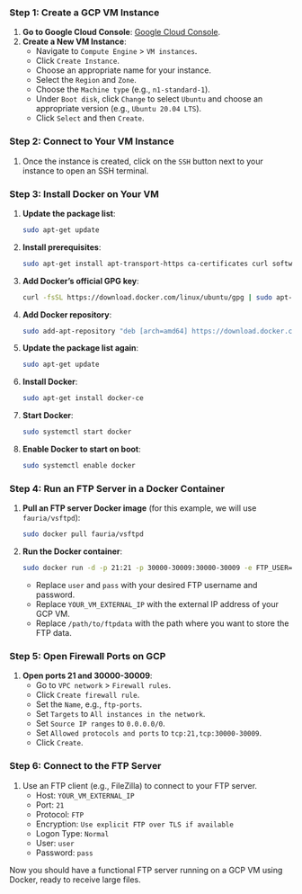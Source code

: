 ### Step 1: Create a GCP VM Instance

1. **Go to Google Cloud Console**: [Google Cloud Console](https://console.cloud.google.com/).
2. **Create a New VM Instance**:
   - Navigate to `Compute Engine` > `VM instances`.
   - Click `Create Instance`.
   - Choose an appropriate name for your instance.
   - Select the `Region` and `Zone`.
   - Choose the `Machine type` (e.g., `n1-standard-1`).
   - Under `Boot disk`, click `Change` to select `Ubuntu` and choose an appropriate version (e.g., `Ubuntu 20.04 LTS`).
   - Click `Select` and then `Create`.

### Step 2: Connect to Your VM Instance

1. Once the instance is created, click on the `SSH` button next to your instance to open an SSH terminal.

### Step 3: Install Docker on Your VM

1. **Update the package list**:
   ```bash
   sudo apt-get update
   ```

2. **Install prerequisites**:
   ```bash
   sudo apt-get install apt-transport-https ca-certificates curl software-properties-common
   ```

3. **Add Docker’s official GPG key**:
   ```bash
   curl -fsSL https://download.docker.com/linux/ubuntu/gpg | sudo apt-key add -
   ```

4. **Add Docker repository**:
   ```bash
   sudo add-apt-repository "deb [arch=amd64] https://download.docker.com/linux/ubuntu $(lsb_release -cs) stable"
   ```

5. **Update the package list again**:
   ```bash
   sudo apt-get update
   ```

6. **Install Docker**:
   ```bash
   sudo apt-get install docker-ce
   ```

7. **Start Docker**:
   ```bash
   sudo systemctl start docker
   ```

8. **Enable Docker to start on boot**:
   ```bash
   sudo systemctl enable docker
   ```

### Step 4: Run an FTP Server in a Docker Container

1. **Pull an FTP server Docker image** (for this example, we will use `fauria/vsftpd`):
   ```bash
   sudo docker pull fauria/vsftpd
   ```

2. **Run the Docker container**:
   ```bash
   sudo docker run -d -p 21:21 -p 30000-30009:30000-30009 -e FTP_USER=user -e FTP_PASS=pass -e PASV_ADDRESS=YOUR_VM_EXTERNAL_IP -v /path/to/ftpdata:/home/vsftpd fauria/vsftpd
   ```

   - Replace `user` and `pass` with your desired FTP username and password.
   - Replace `YOUR_VM_EXTERNAL_IP` with the external IP address of your GCP VM.
   - Replace `/path/to/ftpdata` with the path where you want to store the FTP data.

### Step 5: Open Firewall Ports on GCP

1. **Open ports 21 and 30000-30009**:
   - Go to `VPC network` > `Firewall rules`.
   - Click `Create firewall rule`.
   - Set the `Name`, e.g., `ftp-ports`.
   - Set `Targets` to `All instances in the network`.
   - Set `Source IP ranges` to `0.0.0.0/0`.
   - Set `Allowed protocols and ports` to `tcp:21,tcp:30000-30009`.
   - Click `Create`.

### Step 6: Connect to the FTP Server

1. Use an FTP client (e.g., FileZilla) to connect to your FTP server.
   - Host: `YOUR_VM_EXTERNAL_IP`
   - Port: `21`
   - Protocol: `FTP`
   - Encryption: `Use explicit FTP over TLS if available`
   - Logon Type: `Normal`
   - User: `user`
   - Password: `pass`

Now you should have a functional FTP server running on a GCP VM using Docker, ready to receive large files.
